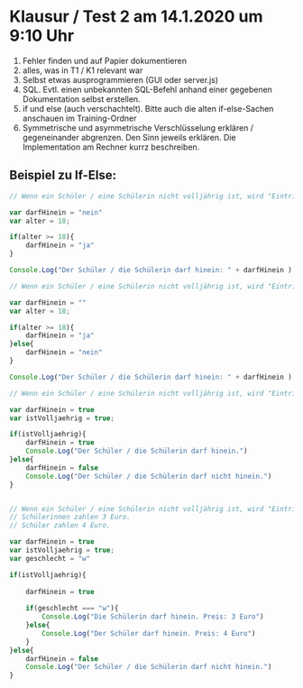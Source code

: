 # Klausur / Test 2 am 14.1.2020 um 9:10 Uhr

1. Fehler finden und auf Papier dokumentieren
2. alles, was in T1 / K1 relevant war
3. Selbst etwas ausprogrammieren (GUI oder server.js)
4. SQL. Evtl. einen unbekannten SQL-Befehl anhand einer gegebenen Dokumentation selbst erstellen.
5. if und else (auch verschachtelt). Bitte auch die alten if-else-Sachen anschauen im Training-Ordner
6. Symmetrische und asymmetrische Verschlüsselung erklären / gegeneinander abgrenzen. Den Sinn jeweils erklären. Die Implementation am Rechner kurrz beschreiben.




## Beispiel zu If-Else: 

```Javascript
// Wenn ein Schüler / eine Schülerin nicht volljährig ist, wird "Eintritt verweigert".

var darfHinein = "nein"
var alter = 18;

if(alter >= 18){
    darfHinein = "ja"
}

Console.Log("Der Schüler / die Schülerin darf hinein: " + darfHinein )

```

```Javascript
// Wenn ein Schüler / eine Schülerin nicht volljährig ist, wird "Eintritt verweigert".

var darfHinein = ""
var alter = 18;

if(alter >= 18){
    darfHinein = "ja"
}else{
    darfHinein = "nein"
}

Console.Log("Der Schüler / die Schülerin darf hinein: " + darfHinein )

```
```Javascript
// Wenn ein Schüler / eine Schülerin nicht volljährig ist, wird "Eintritt verweigert".

var darfHinein = true
var istVolljaehrig = true;

if(istVolljaehrig){
    darfHinein = true
    Console.Log("Der Schüler / die Schülerin darf hinein.")
}else{
    darfHinein = false
    Console.Log("Der Schüler / die Schülerin darf nicht hinein.")
}



```

```Javascript
// Wenn ein Schüler / eine Schülerin nicht volljährig ist, wird "Eintritt verweigert".
// Schülerinnen zahlen 3 Euro.
// Schüler zahlen 4 Euro.

var darfHinein = true
var istVolljaehrig = true;
var geschlecht = "w"

if(istVolljaehrig){
    
    darfHinein = true
    
    if(geschlecht === "w"){
        Console.Log("Die Schülerin darf hinein. Preis: 3 Euro")
    }else{
        Console.Log("Der Schüler darf hinein. Preis: 4 Euro")
    }
}else{
    darfHinein = false
    Console.Log("Der Schüler / die Schülerin darf nicht hinein.")
}
```





